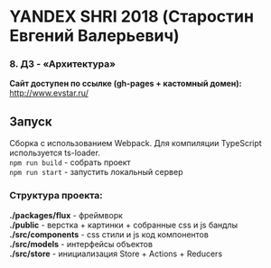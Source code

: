 # YANDEX SHRI 2018 (Старостин Евгений Валерьевич)

### 8. ДЗ - «Архитектура»
**Сайт доступен по ссылке (gh-pages + кастомный домен):**  
http://www.evstar.ru/

## Запуск
Сборка с использованием Webpack. Для компиляции TypeScript используется ts-loader.  
`npm run build` - собрать проект  
`npm run start` - запустить локальный сервер  

### Структура проекта:
**./packages/flux** - фреймворк  
**./public** - верстка + картинки + собранные css и js бандлы  
**./src/components** - css стили и js код компонентов  
**./src/models** - интерфейсы объектов  
**./src/store** - инициализация Store + Actions + Reducers  


